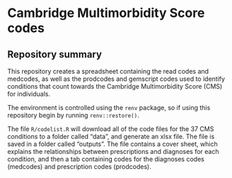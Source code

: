Cambridge Multimorbidity Score codes
================

## Repository summary

This repository creates a spreadsheet containing the read codes and
medcodes, as well as the prodcodes and gemscript codes used to identify
conditions that count towards the Cambridge Multimorbidity Score (CMS)
for individuals.

The environment is controlled using the `renv` package, so if using this
repository begin by running `renv::restore()`.

The file `R/codelist.R` will download all of the code files for the 37
CMS conditions to a folder called “data”, and generate an xlsx file. The
file is saved in a folder called “outputs”. The file contains a cover
sheet, which explains the relationships between prescriptions and
diagnoses for each condition, and then a tab containing codes for the
diagnoses codes (medcodes) and prescription codes (prodcodes).
